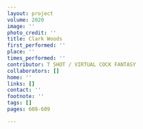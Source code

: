 ```yaml
---
layout: project
volume: 2020
image: ''
photo_credit: ''
title: Clark Woods
first_performed: ''
place: ''
times_performed: ''
contributor: T SHOT / VIRTUAL COCK FANTASY
collaborators: []
home: ''
links: []
contact: ''
footnote: ''
tags: []
pages: 608-609

---
```





